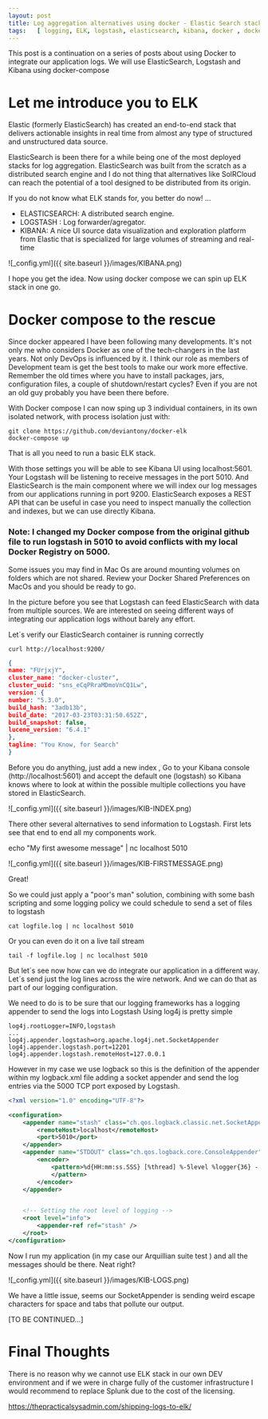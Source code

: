 ```yaml
---
layout: post
title: Log aggregation alternatives using docker - Elastic Search stack
tags:   [ logging, ELK, logstash, elasticsearch, kibana, docker , docker-compose]
---
```


This post is a continuation on a series of posts about using Docker to integrate our application logs. We will use ElasticSearch, Logstash and Kibana using docker-compose

# Let me introduce you to ELK

Elastic (formerly ElasticSearch) has created an end-to-end stack that delivers actionable insights in real time from almost any type of structured and unstructured data source.

ElasticSearch is been there for a while being one of the most deployed stacks for log aggregation. ElasticSearch was built from the scratch as a distributed search engine and I do not thing that alternatives like SolRCloud can reach the potential of a tool designed to be distributed from its origin.

If you do not know what ELK stands for, you better do now! ...

 + ELASTICSEARCH: A distributed search engine.
 + LOGSTASH : Log forwarder/agregator.
 + KIBANA: A nice UI source data visualization and exploration platform from Elastic that is specialized for large volumes of streaming and real-time

 ![_config.yml]({{ site.baseurl }}/images/KIBANA.png)

I hope you get the idea. Now using docker compose we can spin up ELK stack in one go.

# Docker compose to the rescue

Since docker appeared I have been following many developments. It's not only me who considers Docker as one of the tech-changers in the last years. Not only DevOps is influenced by it. I think our role as members of Development team is get the best tools to make our work more effective. Remember the old times where you have to install packages, jars, configuration files, a couple of shutdown/restart cycles? Even if you are not an old guy probably you have been there before.

With Docker compose I can now sping up 3 individual containers, in its own isolated network, with process isolation just with:

```
git clone https://github.com/deviantony/docker-elk
docker-compose up
```
That is all you need to run a basic ELK stack.

With those settings you will be able to see Kibana UI using localhost:5601. Your Logstash will be listening to receive messages in the port 5010. And ElasticSearch is the main component where we will index our log messages from our applications running in port 9200. ElasticSearch exposes a REST API that can be useful in case you need to inspect manually the collection and indexes, but we can use directly Kibana.

### Note: I changed my Docker compose from the original github file  to run logstash in 5010 to avoid conflicts with my local Docker Registry on 5000.

Some issues you may find in Mac Os are around mounting volumes on folders which are not shared. Review your Docker Shared Preferences on MacOs and you should be ready to go.

In the picture before you see that Logstash can feed ElasticSearch with data from multiple sources. We are interested on seeing different ways of integrating our application logs without barely any effort.

Let´s verify our ElasticSearch container is running correctly

```
curl http://localhost:9200/
```

```json
{
name: "FUrjxjY",
cluster_name: "docker-cluster",
cluster_uuid: "sns_eCqPRraMDmoVnCQ1Lw",
version: {
number: "5.3.0",
build_hash: "3adb13b",
build_date: "2017-03-23T03:31:50.652Z",
build_snapshot: false,
lucene_version: "6.4.1"
},
tagline: "You Know, for Search"
}
```

Before you do anything, just add a new index , Go to your Kibana console (http://localhost:5601)  and accept the default one (logstash) so Kibana knows where to look at within the possible multiple collections you have stored in ElasticSearch.  

![_config.yml]({{ site.baseurl }}/images/KIB-INDEX.png)

There other several alternatives to send information to Logstash. First lets see that end to end all my components work.

echo "My first awesome message" | nc localhost 5010

![_config.yml]({{ site.baseurl }}/images/KIB-FIRSTMESSAGE.png)

Great!

So we could just apply a "poor's man" solution, combining with some bash scripting and some logging policy we could schedule to send a set of files to logstash

```
cat logfile.log | nc localhost 5010
```
Or you can even do it on a live tail stream

```
tail -f logfile.log | nc localhost 5010
```

But let´s see now how can we do integrate our application in a different way. Let´s send just the log lines across the wire network. And we can do that as part of our logging configuration.

We need to do is to be sure that our logging frameworks has a logging appender to send the logs into Logstash
Using log4j is pretty simple

```
log4j.rootLogger=INFO,logstash
...
log4j.appender.logstash=org.apache.log4j.net.SocketAppender
log4j.appender.logstash.port=12201
log4j.appender.logstash.remoteHost=127.0.0.1
```

However in my case we use logback so this is the definition of the appender within my logback.xml file adding a socket appender and send the log entries via the 5000 TCP port exposed by Logstash.

```xml
<?xml version="1.0" encoding="UTF-8"?>

<configuration>
	<appender name="stash" class="ch.qos.logback.classic.net.SocketAppender">
		<remoteHost>localhost</remoteHost>
		<port>5010</port>
	</appender>
	<appender name="STDOUT" class="ch.qos.logback.core.ConsoleAppender">
		<encoder>
			<pattern>%d{HH:mm:ss.SSS} [%thread] %-5level %logger{36} - %msg%n
			</pattern>
		</encoder>
	</appender>


	<!-- Setting the root level of logging -->
	<root level="info">
		<appender-ref ref="stash" />
	</root>
</configuration>
```

Now I run my application (in my case our Arquillian suite test ) and all the messages should be there. Neat right?

![_config.yml]({{ site.baseurl }}/images/KIB-LOGS.png)

We have a little issue, seems our SocketAppender is sending weird escape characters for space and tabs that pollute our output.

[TO BE CONTINUED...]

# Final Thoughts

There is no reason why we cannot use ELK stack in our own DEV environment and if we were in charge fully of the customer infrastructure I would recommend to replace Splunk due to the cost of the licensing.

https://thepracticalsysadmin.com/shipping-logs-to-elk/
